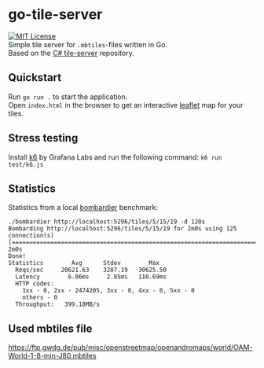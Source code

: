 # go-tile-server
[![MIT License](https://img.shields.io/badge/license-MIT-green.svg)](https://github.com/philipp-meier/go-tile-server/blob/main/LICENSE)  
Simple tile server for `.mbtiles`-files written in Go.  
Based on the [C# tile-server](https://github.com/philipp-meier/tile-server) repository.

## Quickstart
Run `go run .` to start the application.  
Open `index.html` in the browser to get an interactive [leaflet](https://leafletjs.com/) map for your tiles.

## Stress testing
Install [k6](https://k6.io/docs/get-started/installation/) by Grafana Labs and run the following command: `k6 run test/k6.js`

## Statistics
Statistics from a local [bombardier](https://github.com/codesenberg/bombardier) benchmark:
```
./bombardier http://localhost:5296/tiles/5/15/19 -d 120s           
Bombarding http://localhost:5296/tiles/5/15/19 for 2m0s using 125 connection(s)
[=============================================================================================================================================================================================================================] 2m0s
Done!
Statistics        Avg      Stdev        Max
  Reqs/sec     20621.63    3287.19   30625.50
  Latency        6.06ms     2.85ms   110.69ms
  HTTP codes:
    1xx - 0, 2xx - 2474205, 3xx - 0, 4xx - 0, 5xx - 0
    others - 0
  Throughput:   399.18MB/s
```

## Used mbtiles file
https://ftp.gwdg.de/pub/misc/openstreetmap/openandromaps/world/OAM-World-1-8-min-J80.mbtiles
